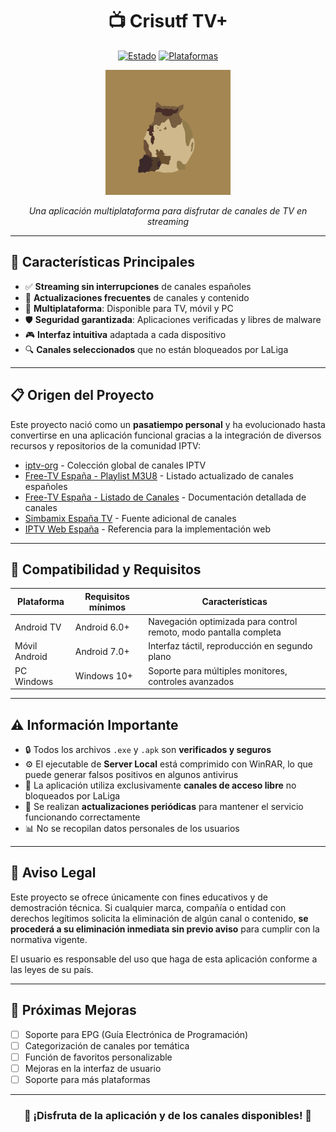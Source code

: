 <div align="center">

# 📺 Crisutf TV+

[![Estado](https://img.shields.io/badge/Estado-Activo-success?style=for-the-badge)](https://crisu-tv.pages.dev)
[![Plataformas](https://img.shields.io/badge/Plataformas-TV%20|%20PC%20|%20Mobile-blue?style=for-the-badge)](https://crisu-tv.pages.dev/devices)

<img src="/media/logo.png" alt="Logo Crisutf TV+" width="200"/>

*Una aplicación multiplataforma para disfrutar de canales de TV en streaming*

</div>

---

## 🌟 Características Principales

- ✅ **Streaming sin interrupciones** de canales españoles
- 🔄 **Actualizaciones frecuentes** de canales y contenido
- 📱 **Multiplataforma**: Disponible para TV, móvil y PC
- 🛡️ **Seguridad garantizada**: Aplicaciones verificadas y libres de malware
- 🎮 **Interfaz intuitiva** adaptada a cada dispositivo
- 🔍 **Canales seleccionados** que no están bloqueados por LaLiga

---

## 📋 Origen del Proyecto

Este proyecto nació como un **pasatiempo personal** y ha evolucionado hasta convertirse en una aplicación funcional gracias a la integración de diversos recursos y repositorios de la comunidad IPTV:

- [iptv-org](https://github.com/iptv-org) - Colección global de canales IPTV
- [Free-TV España - Playlist M3U8](https://github.com/Free-TV/IPTV/blob/master/playlists/playlist_spain.m3u8) - Listado actualizado de canales españoles
- [Free-TV España - Listado de Canales](https://github.com/Free-TV/IPTV/blob/master/lists/spain.md) - Documentación detallada de canales
- [Simbamix España TV](https://github.com/simbamix/simbamix/blob/4a734ed3aff129511c23f8f8c4f11b4675f1d352/Espa%C3%B1a%20Tv) - Fuente adicional de canales
- [IPTV Web España](https://iptv-web.app/ES/) - Referencia para la implementación web


---

## 📱 Compatibilidad y Requisitos

| Plataforma | Requisitos mínimos | Características |
|------------|-------------------|----------------|
| Android TV | Android 6.0+ | Navegación optimizada para control remoto, modo pantalla completa |
| Móvil Android | Android 7.0+ | Interfaz táctil, reproducción en segundo plano |
| PC Windows | Windows 10+ | Soporte para múltiples monitores, controles avanzados |

---

## ⚠️ Información Importante

- 🔒 Todos los archivos `.exe` y `.apk` son **verificados y seguros**
- ⚙️ El ejecutable de **Server Local** está comprimido con WinRAR, lo que puede generar falsos positivos en algunos antivirus
- 📡 La aplicación utiliza exclusivamente **canales de acceso libre** no bloqueados por LaLiga
- 🔄 Se realizan **actualizaciones periódicas** para mantener el servicio funcionando correctamente
- 📊 No se recopilan datos personales de los usuarios

---

## 📝 Aviso Legal

Este proyecto se ofrece únicamente con fines educativos y de demostración técnica. Si cualquier marca, compañía o entidad con derechos legítimos solicita la eliminación de algún canal o contenido, **se procederá a su eliminación inmediata sin previo aviso** para cumplir con la normativa vigente.

El usuario es responsable del uso que haga de esta aplicación conforme a las leyes de su país.

---

## 🚀 Próximas Mejoras

- [ ] Soporte para EPG (Guía Electrónica de Programación)
- [ ] Categorización de canales por temática
- [ ] Función de favoritos personalizable
- [ ] Mejoras en la interfaz de usuario
- [ ] Soporte para más plataformas

---

<div align="center">

### 🎉 ¡Disfruta de la aplicación y de los canales disponibles! 🎉

</div>
